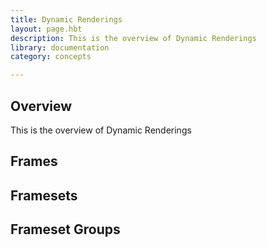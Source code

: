 ```yaml
---
title: Dynamic Renderings
layout: page.hbt
description: This is the overview of Dynamic Renderings
library: documentation
category: concepts

---
```

## Overview

This is the overview of Dynamic Renderings


## Frames

## Framesets

## Frameset Groups
